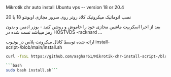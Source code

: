 Mikrotik chr auto install Ubuntu vps -- version 18 or 20.4

نصب اتوماتیک میکروتیک کلاد روتر روی سرور مجازی اوبونتو 18 یا 20
 
بعد از اجرا اسکریپت ماشین مجازی خود را خاموش و روشن کنید - یوزر ادمین و بدون رمز میباشد 
تست شده در
HOSTVDS -racknard  ... 

ارائه شده توسط کانال میکرونت پلاس در یوتیوب
install-script-/blob/main/install.sh

``` bash
curl -fsSL https://github.com/asghar61/Mikrotik-chr-install-script-/blob/main/install.sh```

```bash
sudo bash install.sh```

